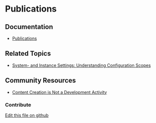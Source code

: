 # Publications

## Documentation

* [Publications](https://learn.liferay.com/dxp/latest/en/site-building/publishing-tools/publications.html)

## Related Topics

* [System- and Instance Settings: Understanding Configuration Scopes](https://learn.liferay.com/dxp/7.x/en/system-administration/configuring-liferay/understanding-configuration-scope.html#system-settings-and-instance-settings)

## Community Resources

* [Content Creation is Not a Development Activity](https://liferay.dev/blogs/-/blogs/content-creation-is-not-a-development-activity-)

### Contribute

[Edit this file on github](https://github.com/olafk/controlpanel-documentation-docs/blob/master/md/74en/com_liferay_configuration_admin_web_portlet_InstanceSettingsPortlet/com.liferay.change.tracking.configuration.CTSettingsConfiguration.md)
